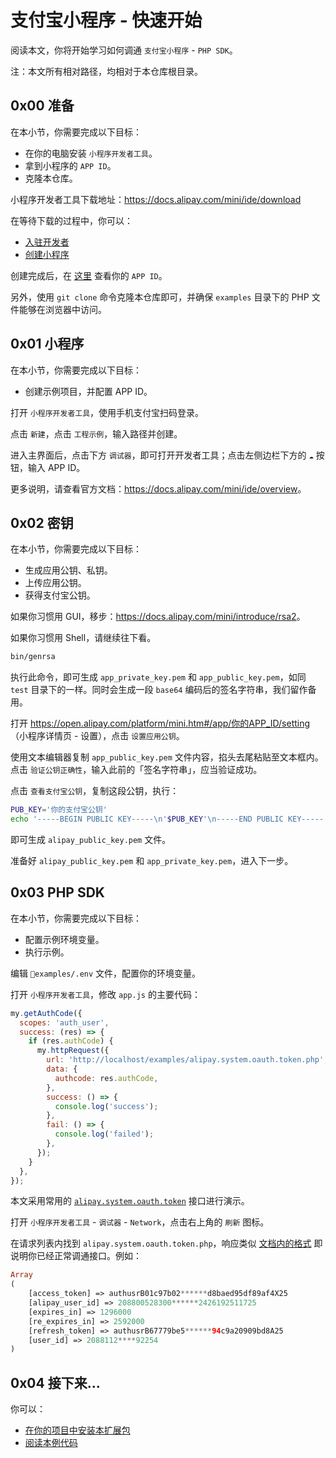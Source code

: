 # 支付宝小程序 - 快速开始

阅读本文，你将开始学习如何调通 `支付宝小程序` - `PHP SDK`。

注：本文所有相对路径，均相对于本仓库根目录。

## 0x00 准备

在本小节，你需要完成以下目标：

- 在你的电脑安装 `小程序开发者工具`。
- 拿到小程序的 `APP ID`。
- 克隆本仓库。

小程序开发者工具下载地址：<https://docs.alipay.com/mini/ide/download>

在等待下载的过程中，你可以：

- [入驻开发者](https://docs.alipay.com/mini/introduce/register)
- [创建小程序](https://docs.alipay.com/mini/introduce/create)

创建完成后，在 [这里](https://open.alipay.com/platform/miniIndex.htm#/) 查看你的 `APP ID`。

另外，使用 `git clone` 命令克隆本仓库即可，并确保 `examples` 目录下的 PHP 文件能够在浏览器中访问。

## 0x01 小程序

在本小节，你需要完成以下目标：

- 创建示例项目，并配置 APP ID。

打开 `小程序开发者工具`，使用手机支付宝扫码登录。

点击 `新建`，点击 `工程示例`，输入路径并创建。

进入主界面后，点击下方 `调试器`，即可打开开发者工具；点击左侧边栏下方的 `☁️` 按钮，输入 APP ID。

更多说明，请查看官方文档：<https://docs.alipay.com/mini/ide/overview>。

## 0x02 密钥

在本小节，你需要完成以下目标：

- 生成应用公钥、私钥。
- 上传应用公钥。
- 获得支付宝公钥。

如果你习惯用 GUI，移步：<https://docs.alipay.com/mini/introduce/rsa2>。

如果你习惯用 Shell，请继续往下看。

```bash
bin/genrsa
```

执行此命令，即可生成 `app_private_key.pem` 和 `app_public_key.pem`，如同 `test` 目录下的一样。同时会生成一段 `base64` 编码后的签名字符串，我们留作备用。

打开 <https://open.alipay.com/platform/mini.htm#/app/你的APP_ID/setting>（小程序详情页 - 设置），点击 `设置应用公钥`。

使用文本编辑器复制 `app_public_key.pem` 文件内容，掐头去尾粘贴至文本框内。点击 `验证公钥正确性`，输入此前的「签名字符串」，应当验证成功。

点击 `查看支付宝公钥`，复制这段公钥，执行：

```bash
PUB_KEY='你的支付宝公钥'
echo '-----BEGIN PUBLIC KEY-----\n'$PUB_KEY'\n-----END PUBLIC KEY-----' > alipay_public_key.pem
```

即可生成 `alipay_public_key.pem` 文件。

准备好 `alipay_public_key.pem` 和 `app_private_key.pem`，进入下一步。

## 0x03 PHP SDK

在本小节，你需要完成以下目标：

- 配置示例环境变量。
- 执行示例。

编辑 `examples/.env` 文件，配置你的环境变量。

打开 `小程序开发者工具`，修改 `app.js` 的主要代码：

```javascript
my.getAuthCode({
  scopes: 'auth_user',
  success: (res) => {
    if (res.authCode) {
      my.httpRequest({
        url: 'http://localhost/examples/alipay.system.oauth.token.php', // 此处需要根据本地 Web 服务器的配置修改，假设 http://localhost/ 映射到本仓库根目录则无需改动
        data: {
          authcode: res.authCode,
        },
        success: () => {
          console.log('success');
        },
        fail: () => {
          console.log('failed');
        },
      });
    }
  },
});
```

本文采用常用的 [`alipay.system.oauth.token`](https://docs.alipay.com/mini/introduce/auth) 接口进行演示。

打开 `小程序开发者工具` - `调试器` - `Network`，点击右上角的 `刷新` 图标。

在请求列表内找到 `alipay.system.oauth.token.php`，响应类似 [文档内的格式](https://docs.open.alipay.com/api_9/alipay.system.oauth.token#s5) 即说明你已经正常调通接口。例如：

```php
Array
(
    [access_token] => authusrB01c97b02******d8baed95df89af4X25
    [alipay_user_id] => 208800528300******2426192511725
    [expires_in] => 1296000
    [re_expires_in] => 2592000
    [refresh_token] => authusrB67779be5******94c9a20909bd8A25
    [user_id] => 2088112****92254
)
```

## 0x04 接下来...

你可以：

- [在你的项目中安装本扩展包](./README.md#如何使用)
- [阅读本例代码](./examples/alipay.system.oauth.token.php)